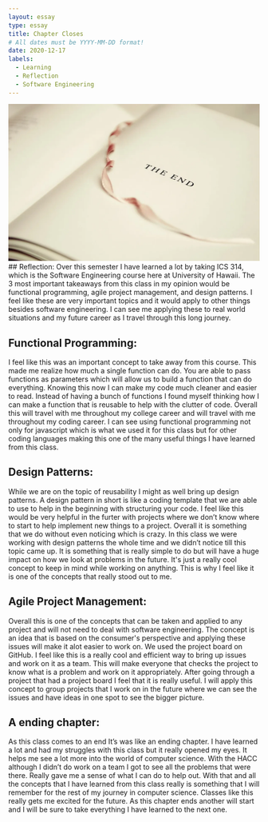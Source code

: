 ```yaml
---
layout: essay
type: essay
title: Chapter Closes
# All dates must be YYYY-MM-DD format!
date: 2020-12-17
labels:
  - Learning
  - Reflection
  - Software Engineering
---
```

<img src="../images/End.png" >
## Reflection:
Over this semester I have learned a lot by taking ICS 314, which is the Software Engineering course here at University of Hawaii. The 3 most important takeaways from this class in my opinion would be functional programming, agile project management, and design patterns. I feel like these are very important topics and it would apply to other things besides software engineering. I can see me applying these to real world situations and my future career as I travel through this long journey.

## Functional Programming:
I feel like this was an important concept to take away from this course. This made me realize how much a single function can do. You are able to pass functions as parameters which will allow us to build a function that can do everything. Knowing this now I can make my code much cleaner and easier to read. Instead of having a bunch of functions I found myself thinking how I can make a function that is reusable to help with the clutter of code. Overall this will travel with me throughout my college career and will travel with me throughout my coding career. I can see using functional programming not only for javascript which is what we used it for this class but for other coding languages making this one of the many useful things I have learned from this class.

## Design Patterns:
While we are on the topic of reusability I might as well bring up design patterns. A design pattern in short is like a coding template that we are able to use to help in the beginning with structuring your code. I feel like this would be very helpful in the furter with projects where we don’t know where to start to help implement new things to a project. Overall it is something that we do without even noticing which is crazy. In this class we were working with design patterns the whole time and we didn’t notice till this topic came up. It is something that is really simple to do but will have a huge impact on how we look at problems in the future. It's just a really cool concept to keep in mind while working on anything. This is why I feel like it is one of the concepts that really stood out to me. 

## Agile Project Management:
Overall this is one of the concepts that can be taken and applied to any project and will not need to deal with software engineering. The concept is an idea that is based on the consumer's perspective and applying these issues will make it alot easier to work on. We used the project board on GitHub. I feel like this is a really cool and efficient way to bring up issues and work on it as a team. This will make everyone that checks the project to know what is a problem and work on it appropriately. After going through a project that had a project board I feel that it is really useful. I will apply this concept to group projects that I work on in the future where we can see the issues and have ideas in one spot to see the bigger picture.

## A ending chapter:
As this class comes to an end It’s was like an ending chapter. I have learned a lot and had my struggles with this class but it really opened my eyes. It helps me see a lot more into the world of computer science. With the HACC although I didn’t do work on a team I got to see all the problems that were there. Really gave me a sense of what I can do to help out. With that and all the concepts that I have learned from this class really is  something that I will remember for the rest of my journey in computer science. Classes like this really gets me excited for the future. As this chapter ends another will start and I will be sure to take everything I have learned to the next one.
